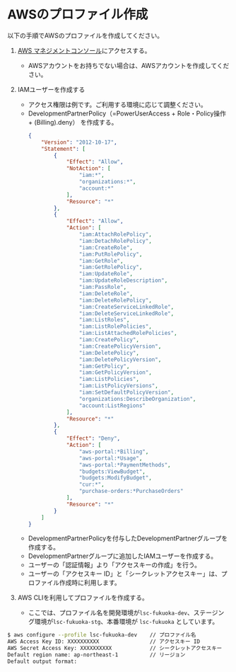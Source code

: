 # AWSのプロファイル作成

以下の手順でAWSのプロファイルを作成してください。

1. [AWS マネジメントコンソール](https://aws.amazon.com/jp/console/)にアクセスする。
   
    * AWSアカウントをお持ちでない場合は、AWSアカウントを作成してください。
2. IAMユーザーを作成する
    * アクセス権限は例です。ご利用する環境に応じて調整ください。
    * DevelopmentPartnerPolicy（=PowerUserAccess + Role・Policy操作 + (Billing).deny） を作成する。
      ```json
      {
          "Version": "2012-10-17",
          "Statement": [
              {
                  "Effect": "Allow",
                  "NotAction": [
                      "iam:*",
                      "organizations:*",
                      "account:*"
                  ],
                  "Resource": "*"
              },
              {
                  "Effect": "Allow",
                  "Action": [
                      "iam:AttachRolePolicy",
                      "iam:DetachRolePolicy",
                      "iam:CreateRole",
                      "iam:PutRolePolicy",
                      "iam:GetRole",
                      "iam:GetRolePolicy",
                      "iam:UpdateRole",
                      "iam:UpdateRoleDescription",
                      "iam:PassRole",
                      "iam:DeleteRole",
                      "iam:DeleteRolePolicy",
                      "iam:CreateServiceLinkedRole",
                      "iam:DeleteServiceLinkedRole",
                      "iam:ListRoles",
                      "iam:ListRolePolicies",
                      "iam:ListAttachedRolePolicies",
                      "iam:CreatePolicy",
                      "iam:CreatePolicyVersion",
                      "iam:DeletePolicy",
                      "iam:DeletePolicyVersion",
                      "iam:GetPolicy",
                      "iam:GetPolicyVersion",
                      "iam:ListPolicies",
                      "iam:ListPolicyVersions",
                      "iam:SetDefaultPolicyVersion",
                      "organizations:DescribeOrganization",
                      "account:ListRegions"
                  ],
                  "Resource": "*"
              },
              {
                  "Effect": "Deny",
                  "Action": [
                      "aws-portal:*Billing",
                      "aws-portal:*Usage",
                      "aws-portal:*PaymentMethods",
                      "budgets:ViewBudget",
                      "budgets:ModifyBudget",
                      "cur:*",
                      "purchase-orders:*PurchaseOrders"
                  ],
                  "Resource": "*"
              }
          ]
      }
      ```
    * DevelopmentPartnerPolicyを付与したDevelopmentPartnerグループを作成する。
    * DevelopmentPartnerグループに追加したIAMユーザーを作成する。
    * ユーザーの「認証情報」より「アクセスキーの作成」を行う。
    * ユーザーの「アクセスキー ID」と「シークレットアクセスキー」は、プロファイル作成時に利用します。
3. AWS CLIを利用してプロファイルを作成する。
   
    * ここでは、プロファイル名を開発環境が`lsc-fukuoka-dev`、ステージング環境が`lsc-fukuoka-stg`、本番環境が `lsc-fukuoka` としています。

```bash
$ aws configure --profile lsc-fukuoka-dev    // プロファイル名
AWS Access Key ID: XXXXXXXXXX                // アクセスキー ID
AWS Secret Access Key: XXXXXXXXXX            // シークレットアクセスキー
Default region name: ap-northeast-1          // リージョン
Default output format:
```